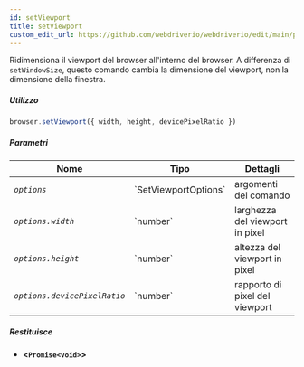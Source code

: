 ```yaml
---
id: setViewport
title: setViewport
custom_edit_url: https://github.com/webdriverio/webdriverio/edit/main/packages/webdriverio/src/commands/browser/setViewport.ts
---
```


Ridimensiona il viewport del browser all'interno del browser. A differenza di `setWindowSize`,
questo comando cambia la dimensione del viewport, non la dimensione della finestra.

##### Utilizzo

```js
browser.setViewport({ width, height, devicePixelRatio })
```

##### Parametri

<table>
  <thead>
    <tr>
      <th>Nome</th><th>Tipo</th><th>Dettagli</th>
    </tr>
  </thead>
  <tbody>
    <tr>
      <td><code><var>options</var></code></td>
      <td>`SetViewportOptions`</td>
      <td>argomenti del comando</td>
    </tr>
    <tr>
      <td><code><var>options.width</var></code></td>
      <td>`number`</td>
      <td>larghezza del viewport in pixel</td>
    </tr>
    <tr>
      <td><code><var>options.height</var></code></td>
      <td>`number`</td>
      <td>altezza del viewport in pixel</td>
    </tr>
    <tr>
      <td><code><var>options.devicePixelRatio</var></code></td>
      <td>`number`</td>
      <td>rapporto di pixel del viewport</td>
    </tr>
  </tbody>
</table>

##### Restituisce

- **&lt;`Promise<void>`&gt;**